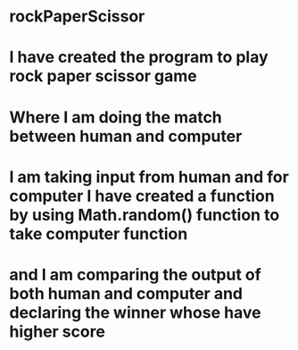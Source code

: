 # rockPaperScissor
# I have created the program to play rock paper scissor game
# Where I am doing the match between human and computer
# I am taking input from human and for computer I have created a function by using Math.random() function to take computer function
# and I am comparing the output of both human and computer and declaring the winner whose have higher score